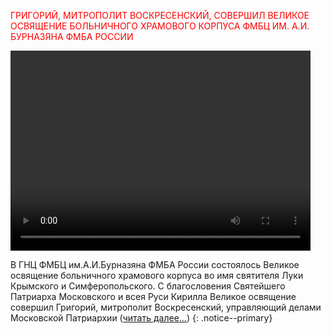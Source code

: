 
<span style="color:red;">ГРИГОРИЙ, МИТРОПОЛИТ ВОСКРЕСЕНСКИЙ, СОВЕРШИЛ ВЕЛИКОЕ ОСВЯЩЕНИЕ БОЛЬНИЧНОГО ХРАМОВОГО КОРПУСА ФМБЦ ИМ. А.И. БУРНАЗЯНА ФМБА РОССИИ</span>

<!--
[<img src="https://fmbafmbc.ru/upload/iblock/9e7/x2z92kqac1xpq794v7uh2qqpsrin3ql1/photo_5364272672642550874_y.jpg">](https://fmbafmbc.ru/news/events_news/grigoriy-mitropolit-voskresenskiy-sovershil-velikoe-osvyashchenie-bolnichnogo-khramovogo-korpusa-fmb)
-->

<video width="480" height="320" controls="controls">
  <source src="https://bolvanovka.ru/video/Hram_SvLuki.mp4" type="video/mp4">
</video>

В ГНЦ ФМБЦ им.А.И.Бурназяна ФМБА России состоялось Великое освящение больничного храмового корпуса во имя святителя Луки Крымского и Симферопольского.  C благословения Святейшего Патриарха Московского и всея Руси  Кирилла Великое освящение совершил Григорий, митрополит Воскресенский, управляющий делами Московской Патриархии ([читать далее...](https://fmbafmbc.ru/news/events_news/grigoriy-mitropolit-voskresenskiy-sovershil-velikoe-osvyashchenie-bolnichnogo-khramovogo-korpusa-fmb))
{: .notice--primary}